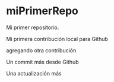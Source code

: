 # miPrimerRepo
Mi primer repositorio.

Mi primera contribución local para Github

agregando otra contribución

Un commit más desde Github

Una actualización más
